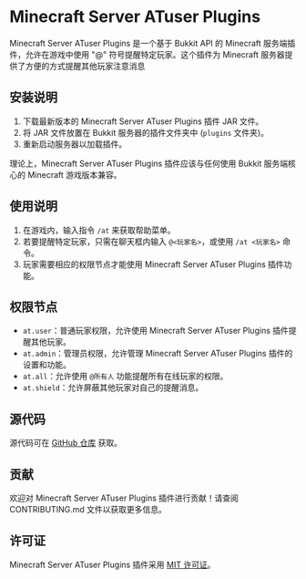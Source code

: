 # Minecraft Server ATuser Plugins

Minecraft Server ATuser Plugins 是一个基于 Bukkit API 的 Minecraft 服务端插件，允许在游戏中使用 "@" 符号提醒特定玩家。这个插件为 Minecraft 服务器提供了方便的方式提醒其他玩家注意消息

## 安装说明

1. 下载最新版本的 Minecraft Server ATuser Plugins 插件 JAR 文件。
2. 将 JAR 文件放置在 Bukkit 服务器的插件文件夹中 (`plugins` 文件夹)。
3. 重新启动服务器以加载插件。

理论上，Minecraft Server ATuser Plugins 插件应该与任何使用 Bukkit 服务端核心的 Minecraft 游戏版本兼容。

## 使用说明

1. 在游戏内，输入指令 `/at` 来获取帮助菜单。
2. 若要提醒特定玩家，只需在聊天框内输入 `@<玩家名>`，或使用 `/at <玩家名>` 命令。
3. 玩家需要相应的权限节点才能使用 Minecraft Server ATuser Plugins 插件功能。

## 权限节点

- `at.user`：普通玩家权限，允许使用 Minecraft Server ATuser Plugins 插件提醒其他玩家。
- `at.admin`：管理员权限，允许管理 Minecraft Server ATuser Plugins 插件的设置和功能。
- `at.all`：允许使用 `@所有人` 功能提醒所有在线玩家的权限。
- `at.shield`：允许屏蔽其他玩家对自己的提醒消息。

## 源代码

源代码可在 [GitHub 仓库](https://github.com/Azizi030/atuser) 获取。

## 贡献

欢迎对 Minecraft Server ATuser Plugins 插件进行贡献！请查阅 CONTRIBUTING.md 文件以获取更多信息。

## 许可证

Minecraft Server ATuser Plugins 插件采用 [MIT 许可证](LICENSE)。
